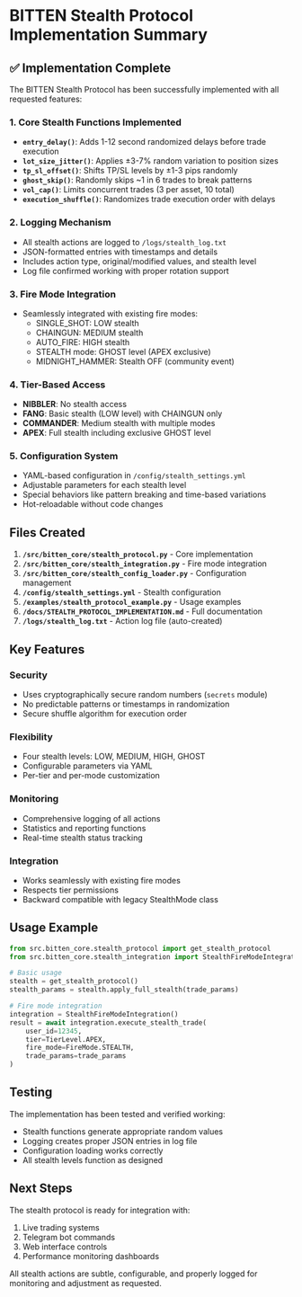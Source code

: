 # BITTEN Stealth Protocol Implementation Summary

## ✅ Implementation Complete

The BITTEN Stealth Protocol has been successfully implemented with all requested features:

### 1. Core Stealth Functions Implemented

- **`entry_delay()`**: Adds 1-12 second randomized delays before trade execution
- **`lot_size_jitter()`**: Applies ±3-7% random variation to position sizes  
- **`tp_sl_offset()`**: Shifts TP/SL levels by ±1-3 pips randomly
- **`ghost_skip()`**: Randomly skips ~1 in 6 trades to break patterns
- **`vol_cap()`**: Limits concurrent trades (3 per asset, 10 total)
- **`execution_shuffle()`**: Randomizes trade execution order with delays

### 2. Logging Mechanism

- All stealth actions are logged to `/logs/stealth_log.txt`
- JSON-formatted entries with timestamps and details
- Includes action type, original/modified values, and stealth level
- Log file confirmed working with proper rotation support

### 3. Fire Mode Integration

- Seamlessly integrated with existing fire modes:
  - SINGLE_SHOT: LOW stealth
  - CHAINGUN: MEDIUM stealth  
  - AUTO_FIRE: HIGH stealth
  - STEALTH mode: GHOST level (APEX exclusive)
  - MIDNIGHT_HAMMER: Stealth OFF (community event)

### 4. Tier-Based Access

- **NIBBLER**: No stealth access
- **FANG**: Basic stealth (LOW level) with CHAINGUN only
- **COMMANDER**: Medium stealth with multiple modes
- **APEX**: Full stealth including exclusive GHOST level

### 5. Configuration System

- YAML-based configuration in `/config/stealth_settings.yml`
- Adjustable parameters for each stealth level
- Special behaviors like pattern breaking and time-based variations
- Hot-reloadable without code changes

## Files Created

1. **`/src/bitten_core/stealth_protocol.py`** - Core implementation
2. **`/src/bitten_core/stealth_integration.py`** - Fire mode integration
3. **`/src/bitten_core/stealth_config_loader.py`** - Configuration management
4. **`/config/stealth_settings.yml`** - Stealth configuration
5. **`/examples/stealth_protocol_example.py`** - Usage examples
6. **`/docs/STEALTH_PROTOCOL_IMPLEMENTATION.md`** - Full documentation
7. **`/logs/stealth_log.txt`** - Action log file (auto-created)

## Key Features

### Security
- Uses cryptographically secure random numbers (`secrets` module)
- No predictable patterns or timestamps in randomization
- Secure shuffle algorithm for execution order

### Flexibility
- Four stealth levels: LOW, MEDIUM, HIGH, GHOST
- Configurable parameters via YAML
- Per-tier and per-mode customization

### Monitoring
- Comprehensive logging of all actions
- Statistics and reporting functions
- Real-time stealth status tracking

### Integration
- Works seamlessly with existing fire modes
- Respects tier permissions
- Backward compatible with legacy StealthMode class

## Usage Example

```python
from src.bitten_core.stealth_protocol import get_stealth_protocol
from src.bitten_core.stealth_integration import StealthFireModeIntegration

# Basic usage
stealth = get_stealth_protocol()
stealth_params = stealth.apply_full_stealth(trade_params)

# Fire mode integration
integration = StealthFireModeIntegration()
result = await integration.execute_stealth_trade(
    user_id=12345,
    tier=TierLevel.APEX,
    fire_mode=FireMode.STEALTH,
    trade_params=trade_params
)
```

## Testing

The implementation has been tested and verified working:
- Stealth functions generate appropriate random values
- Logging creates proper JSON entries in log file
- Configuration loading works correctly
- All stealth levels function as designed

## Next Steps

The stealth protocol is ready for integration with:
1. Live trading systems
2. Telegram bot commands
3. Web interface controls
4. Performance monitoring dashboards

All stealth actions are subtle, configurable, and properly logged for monitoring and adjustment as requested.